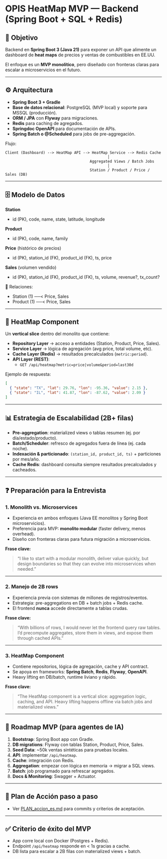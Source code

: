 # OPIS HeatMap MVP — Backend (Spring Boot + SQL + Redis)

## 🎯 Objetivo
Backend en **Spring Boot 3 (Java 21)** para exponer un API que alimente un dashboard de **heat maps** de precios y ventas de combustibles en EE.UU.

El enfoque es un **MVP monolítico**, pero diseñado con fronteras claras para escalar a microservicios en el futuro.

---

## ⚙️ Arquitectura

- **Spring Boot 3 + Gradle**
- **Base de datos relacional**: PostgreSQL (MVP local) y soporte para MSSQL (producción).
- **ORM / JPA** con **Flyway** para migraciones.
- **Redis** para caching de agregados.
- **Springdoc OpenAPI** para documentación de APIs.
- **Spring Batch o @Scheduled** para jobs de pre-aggregación.

Flujo:
```
Client (Dashboard) --> HeatMap API --> HeatMap Service --> Redis Cache
                                              │
                                      Aggregated Views / Batch Jobs
                                              │
                                      Station / Product / Price / Sales (DB)
```

---

## 🗄️ Modelo de Datos

**Station**
- id (PK), code, name, state, latitude, longitude  

**Product**
- id (PK), code, name, family  

**Price** (histórico de precios)
- id (PK), station_id (FK), product_id (FK), ts, price  

**Sales** (volumen vendido)
- id (PK), station_id (FK), product_id (FK), ts, volume, revenue?, tx_count?  

🔗 Relaciones:
- Station (1) ──< Price, Sales  
- Product (1) ──< Price, Sales  

---

## 🧩 HeatMap Component

Un **vertical slice** dentro del monolito que contiene:
- **Repository Layer** → acceso a entidades (Station, Product, Price, Sales).
- **Service Layer** → lógica de agregación (avg price, total volume, etc).
- **Cache Layer (Redis)** → resultados precalculados (`metric:period`).
- **API Layer (REST)**:
  - `GET /api/heatmap?metric=price|volume&period=last30d`

Ejemplo de respuesta:
```json
[
  { "state": "TX", "lat": 29.76, "lon": -95.36, "value": 2.15 },
  { "state": "IL", "lat": 41.87, "lon": -87.62, "value": 2.09 }
]
```

---

## 📊 Estrategia de Escalabilidad (2B+ filas)

- **Pre-aggregation**: materialized views o tablas resumen (ej. por día/estado/producto).
- **Batch/Scheduler**: refresco de agregados fuera de línea (ej. cada noche).
- **Indexación & particionado**: `(station_id, product_id, ts)` + particiones por mes/año.
- **Cache Redis**: dashboard consulta siempre resultados precalculados y cacheados.

---

## ❓ Preparación para la Entrevista

### 1. Monolith vs. Microservices
- Experiencia en ambos enfoques (Java EE monolitos y Spring Boot microservicios).
- Preferencia para MVP: **monolito modular** (faster delivery, menos overhead).
- Diseño con fronteras claras para futura migración a microservicios.

**Frase clave:**  
> “I like to start with a modular monolith, deliver value quickly, but design boundaries so that they can evolve into microservices when needed.”

---

### 2. Manejo de 2B rows
- Experiencia previa con sistemas de millones de registros/eventos.
- Estrategia: pre-aggregations en DB + batch jobs + Redis cache.
- El frontend **nunca** accede directamente a tablas crudas.

**Frase clave:**  
> “With billions of rows, I would never let the frontend query raw tables. I’d precompute aggregates, store them in views, and expose them through cached APIs.”

---

### 3. HeatMap Component
- Contiene repositorios, lógica de agregación, cache y API contract.
- Se apoya en frameworks: **Spring Batch**, **Redis**, **Flyway**, **OpenAPI**.
- Heavy lifting en DB/batch, runtime liviano y rápido.

**Frase clave:**  
> “The HeatMap component is a vertical slice: aggregation logic, caching, and API. Heavy lifting happens offline via batch jobs and materialized views.”

---

## 🚀 Roadmap MVP (para agentes de IA)

1. **Bootstrap**: Spring Boot app con Gradle.  
2. **DB migrations**: Flyway con tablas Station, Product, Price, Sales.  
3. **Seed Data**: ~50k ventas sintéticas para pruebas locales.  
4. **API**: implementar `/api/heatmap`.  
5. **Cache**: integración con Redis.  
6. **Aggregation**: empezar con lógica en memoria → migrar a SQL views.  
7. **Batch**: job programado para refrescar agregados.  
8. **Docs & Monitoring**: Swagger + Actuator.

---

## 🧭 Plan de Acción paso a paso
- Ver [PLAN_accion_es.md](./PLAN_accion_es.md) para commits y criterios de aceptación.

---

## ✅ Criterio de éxito del MVP
- App corre local con Docker (Postgres + Redis).  
- Endpoint `/api/heatmap` responde en < 1s gracias a cache.  
- DB lista para escalar a 2B filas con materialized views + batch.  
